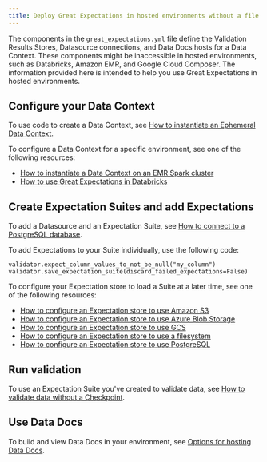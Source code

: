 ```yaml
---
title: Deploy Great Expectations in hosted environments without a file system
---
```


The components in the ``great_expectations.yml`` file define the Validation Results Stores, Datasource connections, and Data Docs hosts for a Data Context. These components might be inaccessible in hosted environments, such as Databricks, Amazon EMR, and Google Cloud Composer. The information provided here is intended to help you use Great Expectations in hosted environments.

## Configure your Data Context
 
To use code to create a Data Context, see [How to instantiate an Ephemeral Data Context](/docs/guides/setup/configuring_data_contexts/instantiating_data_contexts/how_to_explicitly_instantiate_an_ephemeral_data_context).

To configure a Data Context for a specific environment, see one of the following resources:

- [How to instantiate a Data Context on an EMR Spark cluster](./how_to_instantiate_a_data_context_on_an_emr_spark_cluster.md)
- [How to use Great Expectations in Databricks](./how_to_use_great_expectations_in_databricks.md)

## Create Expectation Suites and add Expectations

To add a Datasource and an Expectation Suite, see [How to connect to a PostgreSQL database](/docs/0.15.50/guides/connecting_to_your_data/database/postgres#5-configure-your-datasource).

To add Expectations to your Suite individually, use the following code:

```
validator.expect_column_values_to_not_be_null("my_column")
validator.save_expectation_suite(discard_failed_expectations=False)
```

To configure your Expectation store to load a Suite at a later time, see one of the following resources:

- [How to configure an Expectation store to use Amazon S3](../guides/setup/configuring_metadata_stores/how_to_configure_an_expectation_store_in_amazon_s3.md)
- [How to configure an Expectation store to use Azure Blob Storage](../guides/setup/configuring_metadata_stores/how_to_configure_an_expectation_store_in_azure_blob_storage.md)
- [How to configure an Expectation store to use GCS](../guides/setup/configuring_metadata_stores/how_to_configure_an_expectation_store_in_gcs.md)
- [How to configure an Expectation store to use a filesystem](../guides/setup/configuring_metadata_stores/how_to_configure_an_expectation_store_on_a_filesystem.md)
- [How to configure an Expectation store to use PostgreSQL](../guides/setup/configuring_metadata_stores/how_to_configure_an_expectation_store_to_postgresql.md)

## Run validation

To use an Expectation Suite you've created to validate data, see [How to validate data without a Checkpoint](../guides/validation/advanced/how_to_validate_data_without_a_checkpoint.md).

## Use Data Docs

To build and view Data Docs in your environment, see [Options for hosting Data Docs](../reference/customize_your_deployment.md#options-for-hosting-data-docs).

